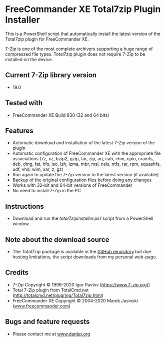# FreeCommander XE Total7zip Plugin Installer

This is a PowerShell script that automatically install the latest version of the Total7zip plugin for FreeCommander XE.

7-Zip is one of the most complete archivers supporting a huge range of compressed file types. Total7zip plugin does not require 7-Zip to be installed on the device.

## Current 7-Zip library version
* 19.0

## Tested with
* FreeCommander XE Build 830 (32 and 64 bits)

## Features
* Automatic download and installation of the latest 7-Zip version of the plugin
* Automatic configuration of FreeCommander XE with the appropriate file associations (7z, xz, bzip2, gzip, tar, zip, arj, cab, chm, cpio, cramfs, deb, dmg, fat, hfs, iso, lzh, lzma, mbr, msi, nsis, ntfs, rar, rpm, squashfs, udf, vhd, wim, xar, z, gz)
* Run again to update the 7-Zip version to the latest version (if available)
* Backup of the original configuration files before doing any changes
* Works with 32-bit and 64-bit versions of FreeCommander
* No need to install 7-Zip in the PC

## Instructions
* Download and run the *total7zipinstaller.ps1* script from a PowerShell window.

## Note about the download source
* The Total7zip package is available in the [GitHub repository](https://github.com/danpeig/freecommander_total7zip_installer) but due hosting limitations, the script downloads from my personal web-page.

## Credits
* 7-Zip Copyright © 1999-2020 Igor Pavlov (https://www.7-zip.org/)
* Total 7-Zip plugin from TotalCmd.net (http://totalcmd.net/plugring/Total7zip.html)
* FreeCommander XE Copyright © 2004-2020 Marek Jasinski (www.freecommander.com)

## Bugs and feature requests
* Please contact me at www.danbp.org
